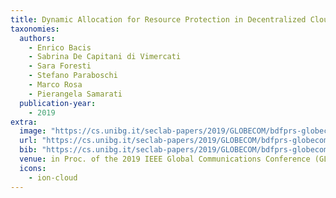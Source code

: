 ```yaml
---
title: Dynamic Allocation for Resource Protection in Decentralized Cloud Storage
taxonomies:
  authors:
    - Enrico Bacis
    - Sabrina De Capitani di Vimercati
    - Sara Foresti
    - Stefano Paraboschi
    - Marco Rosa
    - Pierangela Samarati
  publication-year:
    - 2019
extra:
  image: "https://cs.unibg.it/seclab-papers/2019/GLOBECOM/bdfprs-globecom2019.jpg"
  url: "https://cs.unibg.it/seclab-papers/2019/GLOBECOM/bdfprs-globecom2019.pdf"
  bib: "https://cs.unibg.it/seclab-papers/2019/GLOBECOM/bdfprs-globecom2019.bib"
  venue: in Proc. of the 2019 IEEE Global Communications Conference (GLOBECOM), Waikoloa, USA, December 9-13, 2019
  icons:
    - ion-cloud
---
```

